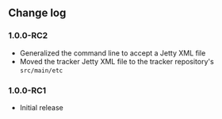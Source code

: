 ## Change log

### 1.0.0-RC2

 * Generalized the command line to accept a Jetty XML file
 * Moved the tracker Jetty XML file to the tracker repository's `src/main/etc`


### 1.0.0-RC1

 * Initial release